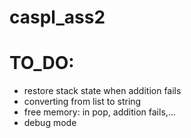 # caspl_ass2

# TO_DO:

- restore stack state when addition fails
- converting from list to string
- free memory: in pop, addition fails,...
- debug mode
